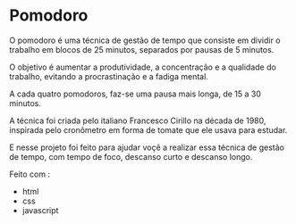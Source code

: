 <h1>Pomodoro</h1>

<p>O pomodoro é uma técnica de gestão de tempo que consiste em dividir o trabalho em blocos de 25 minutos, separados por pausas de 5 minutos.</p>
<p>O objetivo é aumentar a produtividade, a concentração e a qualidade do trabalho, evitando a procrastinação e a fadiga mental.</p> 
<p>A cada quatro pomodoros, faz-se uma pausa mais longa, de 15 a 30 minutos.</p>
<p>A técnica foi criada pelo italiano Francesco Cirillo na década de 1980, inspirada pelo cronômetro em forma de tomate que ele usava para estudar.</p>
<p>E nesse projeto foi feito para ajudar voçê a realizar essa técnica de gestão de tempo, com tempo de foco, descanso curto e descanso longo.</p>
<p>Feito com :</p>
<ul>
    <li>html</li>
    <li>css</li>
    <li>javascript</li>
</ul>
